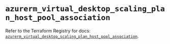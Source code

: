 # `azurerm_virtual_desktop_scaling_plan_host_pool_association`

Refer to the Terraform Registry for docs: [`azurerm_virtual_desktop_scaling_plan_host_pool_association`](https://registry.terraform.io/providers/hashicorp/azurerm/4.44.0/docs/resources/virtual_desktop_scaling_plan_host_pool_association).
